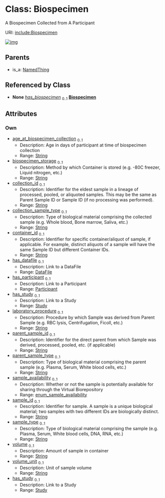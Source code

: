
# Class: Biospecimen


A Biospecimen Collected from A Participant

URI: [include:Biospecimen](https://w3id.org/include/Biospecimen)


[![img](https://yuml.me/diagram/nofunky;dir:TB/class/[Study],[Participant],[NamedThing],[DataFile],[Study]<has_study%200..1-++[Biospecimen&#124;age_at_biospecimen_collection:string%20%3F;biospecimen_storage:string%20%3F;collection_id:string%20%3F;collection_sample_type:string%20%3F;container_id:string%20%3F;laboratory_procedure:string%20%3F;parent_sample_id:string%20%3F;parent_sample_type:string%20%3F;sample_availability:enum_sample_availability%20%3F;sample_id:string%20%3F;sample_type:string%20%3F;volume:string%20%3F;volume_unit:string%20%3F],[Participant]<has_participant%200..1-++[Biospecimen],[DataFile]<has_datafile%200..1-++[Biospecimen],[DataFile]++-%20has_biospecimen%200..1>[Biospecimen],[NamedThing]^-[Biospecimen])](https://yuml.me/diagram/nofunky;dir:TB/class/[Study],[Participant],[NamedThing],[DataFile],[Study]<has_study%200..1-++[Biospecimen&#124;age_at_biospecimen_collection:string%20%3F;biospecimen_storage:string%20%3F;collection_id:string%20%3F;collection_sample_type:string%20%3F;container_id:string%20%3F;laboratory_procedure:string%20%3F;parent_sample_id:string%20%3F;parent_sample_type:string%20%3F;sample_availability:enum_sample_availability%20%3F;sample_id:string%20%3F;sample_type:string%20%3F;volume:string%20%3F;volume_unit:string%20%3F],[Participant]<has_participant%200..1-++[Biospecimen],[DataFile]<has_datafile%200..1-++[Biospecimen],[DataFile]++-%20has_biospecimen%200..1>[Biospecimen],[NamedThing]^-[Biospecimen])

## Parents

 *  is_a: [NamedThing](NamedThing.md)

## Referenced by Class

 *  **None** *[has_biospecimen](has_biospecimen.md)*  <sub>0..1</sub>  **[Biospecimen](Biospecimen.md)**

## Attributes


### Own

 * [age_at_biospecimen_collection](age_at_biospecimen_collection.md)  <sub>0..1</sub>
     * Description: Age in days of participant at time of biospecimen collection
     * Range: [String](types/String.md)
 * [biospecimen_storage](biospecimen_storage.md)  <sub>0..1</sub>
     * Description: Method by which Container is stored (e.g. -80C freezer, Liquid nitrogen, etc.)
     * Range: [String](types/String.md)
 * [collection_id](collection_id.md)  <sub>0..1</sub>
     * Description: Identifier for the eldest sample in a lineage of processed, pooled, or aliquoted samples. This may be the same as Parent Sample ID or Sample ID (if no processing was performed).
     * Range: [String](types/String.md)
 * [collection_sample_type](collection_sample_type.md)  <sub>0..1</sub>
     * Description: Type of biological material comprising the collected sample (e.g. Whole blood, Bone marrow, Saliva, etc.)
     * Range: [String](types/String.md)
 * [container_id](container_id.md)  <sub>0..1</sub>
     * Description: Identifier for specific container/aliquot of sample, if applicable. For example, distinct aliquots of a sample will have the same Sample ID but different Container IDs.
     * Range: [String](types/String.md)
 * [has_datafile](has_datafile.md)  <sub>0..1</sub>
     * Description: Link to a DataFile
     * Range: [DataFile](DataFile.md)
 * [has_participant](has_participant.md)  <sub>0..1</sub>
     * Description: Link to a Participant
     * Range: [Participant](Participant.md)
 * [has_study](has_study.md)  <sub>0..1</sub>
     * Description: Link to a Study
     * Range: [Study](Study.md)
 * [laboratory_procedure](laboratory_procedure.md)  <sub>0..1</sub>
     * Description: Procedure by which Sample was derived from Parent Sample (e.g. RBC lysis, Centrifugation, Ficoll, etc.)
     * Range: [String](types/String.md)
 * [parent_sample_id](parent_sample_id.md)  <sub>0..1</sub>
     * Description: Identifier for the direct parent from which Sample was derived, processed, pooled, etc. (if applicable)
     * Range: [String](types/String.md)
 * [parent_sample_type](parent_sample_type.md)  <sub>0..1</sub>
     * Description: Type of biological material comprising the parent sample (e.g. Plasma, Serum, White blood cells, etc.)
     * Range: [String](types/String.md)
 * [sample_availability](sample_availability.md)  <sub>0..1</sub>
     * Description: Whether or not the sample is potentially available for sharing through the Virtual Biorepository
     * Range: [enum_sample_availability](enum_sample_availability.md)
 * [sample_id](sample_id.md)  <sub>0..1</sub>
     * Description: Identifier for sample. A sample is a unique biological material; two samples with two different IDs are biologically distinct.
     * Range: [String](types/String.md)
 * [sample_type](sample_type.md)  <sub>0..1</sub>
     * Description: Type of biological material comprising the sample (e.g. Plasma, Serum, White blood cells, DNA, RNA, etc.)
     * Range: [String](types/String.md)
 * [volume](volume.md)  <sub>0..1</sub>
     * Description: Amount of sample in container
     * Range: [String](types/String.md)
 * [volume_unit](volume_unit.md)  <sub>0..1</sub>
     * Description: Unit of sample volume
     * Range: [String](types/String.md)
 * [has_study](has_study.md)  <sub>0..1</sub>
     * Description: Link to a Study
     * Range: [Study](Study.md)
